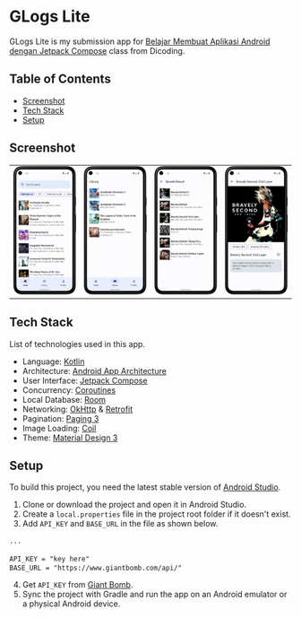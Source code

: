 # GLogs Lite

GLogs Lite is my submission app for [Belajar Membuat Aplikasi Android dengan Jetpack Compose](https://www.dicoding.com/academies/445) class from Dicoding. 

## Table of Contents
- [Screenshot](#screenshot)
- [Tech Stack](#tech-stack)
- [Setup](#setup)

## Screenshot
<table>
  <tbody>
    <tr>
      <td><img src="assets/screenshot/home.png?raw=true"/></td>
      <td><img src="assets/screenshot/library.png?raw=true"/></td>
      <td><img src="assets/screenshot/search.png?raw=true"/></td>
      <td><img src="assets/screenshot/detail.png?raw=true"/></td>
    </tr>
  </tbody>
</table>

## Tech Stack

List of technologies used in this app.
- Language: [Kotlin](https://kotlinlang.org)
- Architecture: [Android App Architecture](https://developer.android.com/topic/architecture)
- User Interface: [Jetpack Compose](https://developer.android.com/jetpack/compose)
- Concurrency: [Coroutines](https://kotlinlang.org/docs/coroutines-overview.html)
- Local Database: [Room](https://developer.android.com/training/data-storage/room)
- Networking: [OkHttp](https://square.github.io/okhttp) & [Retrofit](https://square.github.io/retrofit)
- Pagination: [Paging 3](https://developer.android.com/topic/libraries/architecture/paging/v3-overview)
- Image Loading: [Coil](https://coil-kt.github.io)
- Theme: [Material Design 3](https://m3.material.io/)


## Setup
To build this project, you need the latest stable version of [Android Studio](https://developer.android.com/studio).

1. Clone or download the project and open it in Android Studio.
2. Create a `local.properties` file in the project root folder if it doesn't exist.
3. Add `API_KEY` and `BASE_URL` in the file as shown below.

```android
...

API_KEY = "key here"
BASE_URL = "https://www.giantbomb.com/api/"
```

4. Get `API_KEY` from [Giant Bomb](https://www.giantbomb.com/).
5. Sync the project with Gradle and run the app on an Android emulator or a physical Android device.
